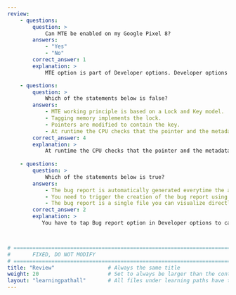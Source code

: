 ```yaml
---
review:
    - questions:
        question: >
            Can MTE be enabled on my Google Pixel 8?
        answers:
            - "Yes"
            - "No"
        correct_answer: 1                    
        explanation: >
            MTE option is part of Developer options. Developer options need to be enabled first on your Google Pixel 8 phone to access MTE.

    - questions:
        question: >
            Which of the statements below is false?
        answers:
            - MTE working principle is based on a Lock and Key model.
            - Tagging memory implements the lock.
            - Pointers are modified to contain the key.
            - At runtime the CPU checks that the pointer and the metadata tags match. If so, the application crashes in any device.
        correct_answer: 4                   
        explanation: >
            At runtime the CPU checks that the pointer and the metadata tags match, on each load and store. Android apps that incorrectly store information in the top byte of the pointer are guaranteed to break on an MTE-enabled device.
               
    - questions:
        question: >
            Which of the statements below is true?
        answers:
            - The bug report is automatically generated everytime the application crashes.
            - You need to trigger the creation of the bug report using the Bug report option in Developer options.
            - The bug report is a single file you can visualize directly in our phone.            
        correct_answer: 2          
        explanation: >
           You have to tap Bug report option in Developer options to capture the bug report.



# ================================================================================
#       FIXED, DO NOT MODIFY
# ================================================================================
title: "Review"                 # Always the same title
weight: 20                      # Set to always be larger than the content in this path
layout: "learningpathall"       # All files under learning paths have this same wrapper
---
```

